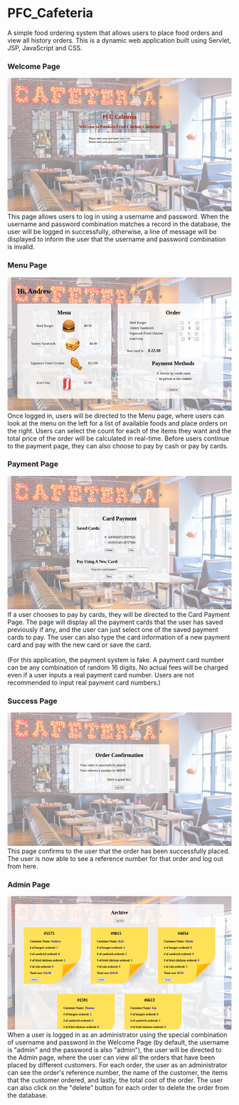 # PFC_Cafeteria
A simple food ordering system that allows users to place food orders and view all history orders. This is a dynamic web application built using Servlet, JSP, JavaScript and CSS. 

### Welcome Page
<img src="https://github.com/Tianennnn/PFC_Cafeteria/blob/main/Screenshots/Welcome%20Page.png" width="550" height="300">
This page allows users to log in using a username and password. When the username and password combination matches a record in the database, the user will be logged in successfully,
otherwise, a line of message will be displayed to inform the user that the username and password combination is invalid.

### Menu Page
<img src="https://github.com/Tianennnn/PFC_Cafeteria/blob/main/Screenshots/Menu%20Page.png" width="550" height="300">
Once logged in, users will be directed to the Menu page, where users can look at the menu on the left for a list of available foods and place orders on the right. Users can select
the count for each of the items they want and the total price of the order will be calculated in real-time. Before users continue to the payment page, they can also choose to pay by cash
or pay by cards.

### Payment Page
<img src="https://github.com/Tianennnn/PFC_Cafeteria/blob/main/Screenshots/Payment%20Page.png" width="550" height="300">
If a user chooses to pay by cards, they will be directed to the Card Payment Page. The page will display all the payment cards that the user has saved previously if any, and the user can just select
one of the saved payment cards to pay. The user can also type the card information of a new payment card and pay with the new card or save the card. 
<br><br>
(For this application, the payment system is fake.
A payment card number can be any combination of random 16 digits. No actual fees will be charged even if a user inputs a real payment card number. Users are not recommended to input real payment card numbers.)

### Success Page
<img src="https://github.com/Tianennnn/PFC_Cafeteria/blob/main/Screenshots/Success%20Page.png" width="550" height="300">
This page confirms to the user that the order has been successfully placed. The user is now able to see a reference number for that order and log out from here.

### Admin Page
<img src="https://github.com/Tianennnn/PFC_Cafeteria/blob/main/Screenshots/Admin%20Page.png" width="550" height="300">
When a user is logged in as an administrator using the special combination of username and password in the Welcome Page (by default, the username is "admin" and the password is also "admin"), 
the user will be directed to the Admin page, where the user can view all the orders that have been placed by different customers. For each order, the user as an administrator can see the order's reference number, 
the name of the customer, the items that the customer ordered, and lastly, the total cost of the order. The user can also click on the "delete" button for each order to delete the order from the
database.

